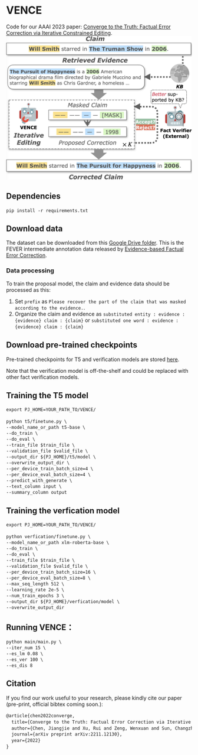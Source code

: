 # VENCE

Code for our AAAI 2023 paper: [Converge to the Truth: Factual Error Correction via Iterative Constrained Editing](https://arxiv.org/abs/2211.12130).
![avatar](img.png)
## Dependencies
```shell
pip install -r requirements.txt
```
## Download data 

The dataset can be downloaded from this [Google Drive folder](https://drive.google.com/drive/folders/1hzwg5NtVUB_cfXiADkSanCq0JjaQ87tV). This is the FEVER intermediate annotation data released by [Evidence-based Factual Error Correction](https://aclanthology.org/2021.acl-long.256/).

### Data processing

To train the proposal model, the claim and evidence data should be processed as this:
1. Set `prefix` as `Please recover the part of the claim that was masked according to the evidence.`.
2. Organize the claim and evidence as `substituted entity : evidence : {evidence} claim : {claim}` or `substituted one word : evidence : {evidence} claim : {claim}`

## Download pre-trained checkpoints

Pre-trained checkpoints for T5 and verification models are stored [here](https://drive.google.com/drive/folders/1Hw3PeXZhlqHY5umbh_uscLu3RexBkeXt?usp=sharing).

Note that the verification model is off-the-shelf and could be replaced with other fact verification models.


## Training the T5 model
```shell
export PJ_HOME=YOUR_PATH_TO/VENCE/

python t5/finetune.py \
--model_name_or_path t5-base \
--do_train \
--do_eval \
--train_file $train_file \
--validation_file $valid_file \
--output_dir ${PJ_HOME}/t5/model \
--overwrite_output_dir \
--per_device_train_batch_size=4 \
--per_device_eval_batch_size=4 \
--predict_with_generate \
--text_column input \
--summary_column output
```


## Training the verfication model
```shell
export PJ_HOME=YOUR_PATH_TO/VENCE/

python verfication/finetune.py \
--model_name_or_path xlm-roberta-base \
--do_train \
--do_eval \
--train_file $train_file \
--validation_file $valid_file \
--per_device_train_batch_size=16 \
--per_device_eval_batch_size=8 \
--max_seq_length 512 \
--learning_rate 2e-5 \
--num_train_epochs 3 \
--output_dir ${PJ_HOME}/verfication/model \
--overwrite_output_dir 
```
## Running VENCE：
```shell
python main/main.py \
--iter_num 15 \
--es_lm 0.08 \
--es_ver 100 \
--es_dis 8
```
 
## Citation
If you find our work useful to your research, please kindly cite our paper (pre-print, official bibtex coming soon.):
```latex
@article{chen2022converge,
  title={Converge to the Truth: Factual Error Correction via Iterative Constrained Editing},
  author={Chen, Jiangjie and Xu, Rui and Zeng, Wenxuan and Sun, Changzhi and Li, Lei and Xiao, Yanghua},
  journal={arXiv preprint arXiv:2211.12130},
  year={2022}
}
```